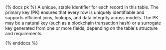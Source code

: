{% docs pk %}
A unique, stable identifier for each record in this table. The primary key (PK) ensures that every row is uniquely identifiable and supports efficient joins, lookups, and data integrity across models. The PK may be a natural key (such as a blockchain transaction hash) or a surrogate key generated from one or more fields, depending on the table's structure and requirements.

{% enddocs %}